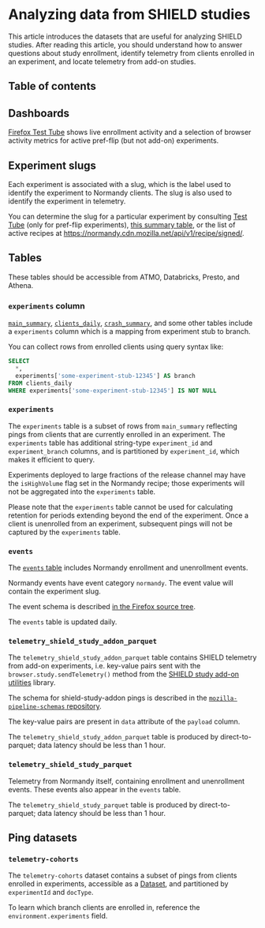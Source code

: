 # Analyzing data from SHIELD studies

This article introduces the datasets that are useful for analyzing SHIELD studies.
After reading this article,
you should understand how to answer questions about
study enrollment,
identify telemetry from clients enrolled in an experiment,
and locate telemetry from add-on studies.

## Table of contents

<!-- toc -->

## Dashboards

[Firefox Test Tube](https://firefox-test-tube.herokuapp.com/)
shows live enrollment activity and a selection of browser activity metrics
for active pref-flip (but not add-on) experiments.

## Experiment slugs

Each experiment is associated with a slug,
which is the label used to identify the experiment to Normandy clients.
The slug is also used to identify the experiment in telemetry.

You can determine the slug for a particular experiment by consulting
[Test Tube](https://firefox-test-tube.herokuapp.com/) (only for pref-flip experiments),
[this summary table](https://metrics.mozilla.com/~sguha/report/normandy_recipes.html),
or the list of active recipes at
https://normandy.cdn.mozilla.net/api/v1/recipe/signed/.

## Tables

These tables should be accessible from ATMO, Databricks, Presto, and Athena.

### `experiments` column

[`main_summary`](batch_view/main_summary/reference.md),
[`clients_daily`](batch_view/clients_daily/reference.md),
[`crash_summary`](batch_view/crash_summary/reference.md),
and some other tables
include a `experiments` column
which is a mapping from experiment stub to branch.

You can collect rows from enrolled clients using query syntax like:

```sql
SELECT
  *,
  experiments['some-experiment-stub-12345'] AS branch
FROM clients_daily
WHERE experiments['some-experiment-stub-12345'] IS NOT NULL
```

### `experiments`

The `experiments` table is a subset of rows from `main_summary`
reflecting pings from clients that are currently enrolled in an experiment.
The `experiments` table has additional string-type
`experiment_id` and `experiment_branch` columns,
and is partitioned by `experiment_id`, which makes it efficient to query.

Experiments deployed to large fractions of the release channel
may have the `isHighVolume` flag set in the Normandy recipe;
those experiments will not be aggregated into the `experiments` table.

Please note that the `experiments` table cannot be used
for calculating retention for periods extending beyond
the end of the experiment.
Once a client is unenrolled from an experiment,
subsequent pings will not be captured by the `experiments` table.

### `events`

The [`events` table](batch_view/events/reference.md) includes
Normandy enrollment and unenrollment events.

Normandy events have event category `normandy`.
The event value will contain the experiment slug.

The event schema is described
[in the Firefox source tree](https://hg.mozilla.org/mozilla-central/file/c4c125ee2556/toolkit/components/normandy/lib/TelemetryEvents.jsm#l12).

The `events` table is updated daily.

### `telemetry_shield_study_addon_parquet`

The `telemetry_shield_study_addon_parquet` table contains SHIELD telemetry from add-on experiments,
i.e. key-value pairs sent with the
`browser.study.sendTelemetry()` method from the
[SHIELD study add-on utilities](https://github.com/mozilla/shield-studies-addon-utils/)
library.

The schema for shield-study-addon pings is described in the
[`mozilla-pipeline-schemas` repository](https://github.com/mozilla-services/mozilla-pipeline-schemas/tree/dev/schemas/telemetry/shield-study-addon).

The key-value pairs are present in `data` attribute of the `payload` column.

The `telemetry_shield_study_addon_parquet` table is produced by direct-to-parquet;
data latency should be less than 1 hour.

### `telemetry_shield_study_parquet`

Telemetry from Normandy itself, containing enrollment and unenrollment events.
These events also appear in the `events` table.

The `telemetry_shield_study_parquet` table is produced by direct-to-parquet;
data latency should be less than 1 hour.

## Ping datasets

### `telemetry-cohorts`

The `telemetry-cohorts` dataset contains a subset of pings
from clients enrolled in experiments,
accessible as a
[Dataset](https://python-moztelemetry.readthedocs.io/en/stable/api.html#dataset),
and partitioned by `experimentId` and `docType`.

To learn which branch clients are enrolled in,
reference the `environment.experiments` field.
